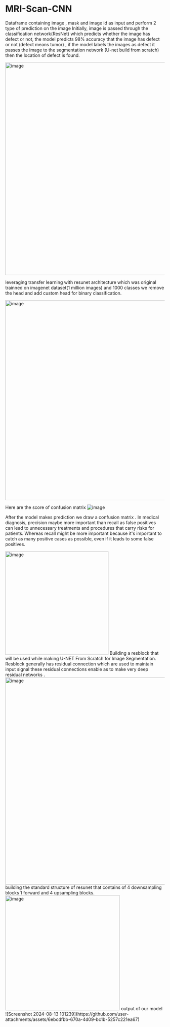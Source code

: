 # MRI-Scan-CNN

Dataframe containing image , mask and image id as input and perform 2 type of prediction on the image
Initially, image is passed through the classification network(ResNet) which predicts whether the image has defect or not, the model
predicts 98% accuracy that the image has defect or not (defect means tumor) , if the model labels the images as defect it passes the image to the
segmentation network (U-net build from scratch) then the  location of defect is found.

<img width="670" alt="image" src="https://github.com/user-attachments/assets/3e720c7c-2145-4960-aecd-6f41ee6d9ef6">

leveraging transfer learning with resunet architecture which was original trainned on imagenet dataset(1 million images) and 1000 classes we remove the head and add custom head for binary classification.

<img width="630" alt="image" src="https://github.com/user-attachments/assets/7f46c57d-5378-4a12-924f-86bbabbba3a2">

Here are the score of confusion matrix 
![image](https://github.com/user-attachments/assets/0b929f85-8035-40dd-a86e-35edde82cd22)

After the model makes prediction we draw a confusion matrix .
In medical diagnosis, precision maybe  more important than recall as false positives can lead to unnecessary treatments and procedures that carry risks for patients.
Whereas recall might be more important because it's important to catch as many positive cases as possible, even if it leads to some false positives.

<img width="326" alt="image" src="https://github.com/user-attachments/assets/1c29c17a-8ed6-462d-8951-4a6ff8a162d6">
Building a resblock that will be used while making U-NET From Scratch for Image Segmentation. Resblock generally has residual connection which are used to maintain input signal these residual connections enable as to make very deep residual networks .
<img width="653" alt="image" src="https://github.com/user-attachments/assets/50d1593a-1591-4889-90b4-81589aff53d6">
building the standard structure of resunet that contains of 4 downsampling blocks 1 forward and 4 upsampling blocks.
<img width="362" alt="image" src="https://github.com/user-attachments/assets/b72b93d3-43ae-459b-91ba-9e543db55377">
output of our model
![Screenshot 2024-08-13 101239](https://github.com/user-attachments/assets/6ebcdfbb-670a-4d09-bc1b-5257c221ea67)



